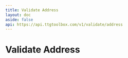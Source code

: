 ```yaml
---
title: Validate Address
layout: doc
aside: false
api: https://api.ttgtoolbox.com/v1/validate/address
---
```


<script setup>
import DividePage from '../../../components/DividerPage.vue'   
</script>

# Validate Address
